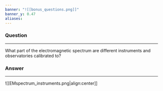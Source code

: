 ```yaml
---
banner: "![[bonus_questions.png]]"
banner_y: 0.47
aliases:
---
```

### Question
---
What part of the electromagnetic spectrum are different instruments and observatories calibrated to?

### Answer
---
![[EMspectrum_instruments.png|align:center]]
